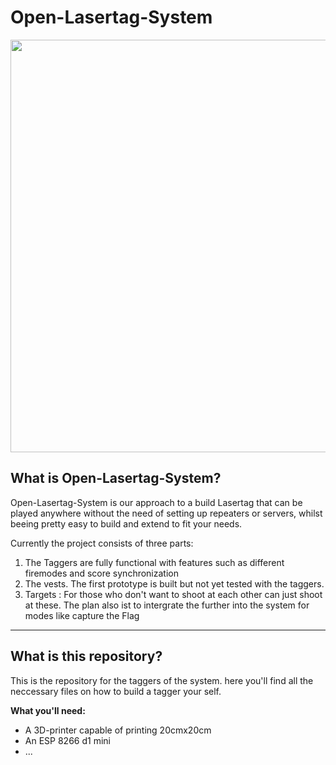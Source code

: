 # Open-Lasertag-System

<img src="https://1drv.ms/i/c/a495909fafb9a6c9/IQOdBf5JsqOzSITfIR8NbyxfAeK26kXMqXTCsY1mujEYshQ?width=660" width="660" height="auto" />

<h2>What is Open-Lasertag-System?</h2>
Open-Lasertag-System is our approach to a build Lasertag that can be played anywhere without the need of setting up repeaters or servers, whilst beeing pretty easy to build and extend to fit your needs.

Currently the project consists of three parts:

 1. The Taggers are fully functional with features such as different firemodes and score synchronization
 2. The vests. The first prototype is built but not yet tested with the taggers.
 3. Targets : For those who don't want to shoot at each other can just shoot at these. The plan also ist to intergrate the further into the system for modes like capture the Flag

----

<h2>What is this repository?</h2>

This is the repository for the taggers of the system. here you'll find all the neccessary files on how to build a tagger your self.

**What you'll need:**

 - A 3D-printer capable of printing 20cmx20cm
 - An ESP 8266 d1 mini
 - ... 
